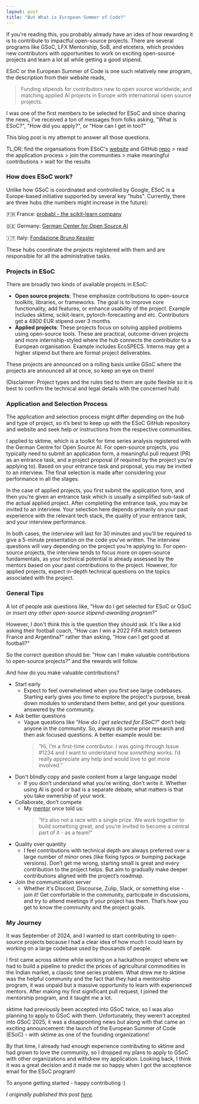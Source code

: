 ```yaml
---
layout: post
title: "But What is European Summer of Code?"
---
```


If you're reading this, you probably already have an idea of how rewarding it is to contribute to impactful open-source projects. There are several programs like GSoC, LFX Mentorship, SoB, and etcetera, which provides new contributors with opportunities to work on exciting open-source projects and learn a lot all while getting a good stipend.

ESoC or the European Summer of Code is one such relatively new program, the description from their website reads,

> Funding stipends for contributors new to open source worldwide, and matching applied AI projects in Europe with international open source projects.

I was one of the first members to be selected for ESoC and since sharing the news, I've received a ton of messages from folks asking, "What is ESoC?", "How did you apply?", or "How can I get in too?"

This blog post is my attempt to answer all those questions.

TL;DR: find the organsations from ESoC's [website](https://www.esoc.dev/) and GitHub [repo](https://github.com/european-summer-of-code) > read the application process > join the communities > make meaningful contributions > wait for the results

### How does ESoC work?

Unlike how GSoC is coordinated and controlled by Google, ESoC is a Europe-based initiative supported by several key "hubs". Currently, there are three hubs (the numbers might increase in the future):

🇫🇷 France: [probabl - the scikit-learn company](https://probabl.ai/)

🇩🇪 Germany: [German Center for Open Source AI](https://gcos.ai/)

🇮🇹 Italy: [Fondazione Bruno Kessler](https://www.fbk.eu/en/)

These hubs coordinate the projects registered with them and are responsible for all the administrative tasks. 

### Projects in ESoC

There are broadly two kinds of available projects in ESoC: 

* **Open source projects**: These emphasize contributions to open-source toolkits, libraries, or frameworks. The goal is to improve core functionality, add features, or enhance usability of the project. Example includes sktime, scikit-learn, pytorch-forecasting and etc. Contributors get a 4800 EUR stipend over 3 months.
* **Applied projects**: These projects focus on solving applied problems using open-source tools. These are practical, outcome-driven projects and more internship-styled where the hub connects the contributor to a European organisation. Example includes EcoSPECS. Interns may get a higher stipend but there are formal project deliverables.

These projects are announced on a rolling basis unlike GSoC where the projects are announced all at once, so keep an eye on them!

(Disclaimer: Project types and the rules tied to them are quite flexible so it is best to confirm the technical and legal details with the concerned hub)

### Application and Selection Process

The application and selection process might differ depending on the hub and type of project, so it’s best to keep up with the ESoC GitHub repository and website and seek help or instructions from the respective communities.

I applied to sktime, which is a toolkit for time series analysis registered with the German Centre for Open Source AI. For open-source projects, you typically need to submit an application form, a meaningful pull request (PR) as an entrance task, and a project proposal (if required by the project you're applying to). Based on your entrance task and proposal, you may be invited to an interview. The final selection is made after considering your performance in all the stages.

In the case of applied projects, you first submit the application form, and then you’re given an entrance task which is usually a simplified sub-task of the actual applied project. After completing the entrance task, you may be invited to an interview. Your selection here depends primarily on your past experience with the relevant tech stack, the quality of your entrance task, and your interview performance.

In both cases, the interview will last for 30 minutes and you'll be required to give a 5-minute presentation on the code you’ve written. The interview questions will vary depending on the project you’re applying to. For open-source projects, the interview tends to focus more on open-source fundamentals, as your technical potential is already assessed by the mentors based on your past contributions to the project. However, for applied projects, expect in-depth technical questions on the topics associated with the project.

### General Tips

A lot of people ask questions like, "How do I get selected for ESoC or GSoC or _insert any other open-source stipend-awarding program_?"

However, I don't think this is the question they should ask. It's like a kid asking their football coach, "How can I win a 2022 FIFA match between France and Argentina?" rather than asking, "How can I get good at football?"

So the correct question should be: "How can I make valuable contributions to open-source projects?" and the rewards will follow.

And how do you make valuable contributions? 

* Start early
    * Expect to feel overwhelmed when you first see large codebases. Starting early gives you time to explore the project's purpose, break down modules to understand them better, and get your questions answered by the community.
* Ask better questions
    * Vague questions like “_How do I get selected for ESoC?_” don’t help anyone in the community. So, always do some prior research and then ask focused questions. A better example would be:
        >“Hi, I’m a first-time contributor. I was going through Issue #1234 and I want to understand how _something_ works. I’d really appreciate any help and would love to get more involved.”
* Don't blindly copy and paste content from a large language model
    * If you don’t understand what you’re writing, don’t write it. Whether using AI is good or bad is a separate debate, what matters is that you take ownership of your work.
* Collaborate, don’t compete
    * My [mentor](https://github.com/fkiraly) once told us:
        >“It’s also not a race with a single prize. We work together to build something great, and you’re invited to become a central part of it - as a team!”
* Quality over quantity
    * I feel contributions with technical depth are always preferred over a large number of minor ones (like fixing typos or bumping package versions). Don’t get me wrong, starting small is great and every contribution to the project helps. But aim to gradually make deeper contributions aligned with the project’s roadmap.
* Join the communication server
    * Whether it's Discord, Discourse, Zulip, Slack, or something else - join it! Get comfortable in the community, participate in discussions, and try to attend meetings if your project has them. That’s how you get to know the community and the project goals.

### My Journey

It was September of 2024, and I wanted to start contributing to open-source projects because I had a clear idea of how much I could learn by working on a large codebase used by thousands of people.

I first came across sktime while working on a hackathon project where we had to build a pipeline to predict the prices of agricultural commodities in the Indian market, a classic time series problem. What drew me to sktime was the helpful community and the fact that they had a mentorship program, it was unpaid but a massive opportunity to learn with experienced mentors. After making my first significant pull request, I joined the mentorship program, and it taught me a lot.

sktime had previously been accepted into GSoC twice, so I was also planning to apply to GSoC with them. Unfortunately, they weren't accepted into GSoC 2025, it was a disappointing news but along with that came an exciting announcement: the launch of the European Summer of Code (ESoC) - with sktime as one of the founding organizations!

By that time, I already had enough experience contributing to sktime and had grown to love the community, so I dropped my plans to apply to GSoC with other organizations and withdrew my application. Looking back, I think it was a great decision and it made me so happy when I got the acceptence email for the ESoC program!

To anyone getting started - happy contributing :)

_I originally published this post [here](https://hackmd.io/@jigyasu/but-what-is-european-summer-of-code)._
